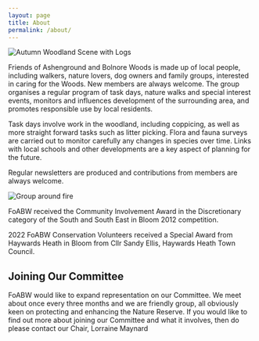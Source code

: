 ```yaml
---
layout: page
title: About
permalink: /about/
---
```


![Autumn Woodland Scene with Logs](uploads/2015/11/AGW-3-KIMS-PHOTO-640x427.jpg)

Friends of Ashenground and Bolnore Woods is made up of local people, including walkers, nature lovers, dog owners and family groups, interested in caring for the Woods. New members are always welcome. The group organises a regular program of task days, nature walks and special interest events, monitors and influences development of the surrounding area, and promotes responsible use by local residents.

Task days involve work in the woodland, including coppicing, as well as more straight forward tasks such as litter picking. Flora and fauna surveys are carried out to monitor carefully any changes in species over time. Links with local schools and other developments are a key aspect of planning for the future.

Regular newsletters are produced and contributions from members are always welcome.

![Group around fire](uploads/2015/11/FoABW-Yellow-Fleeces-300x200.jpg)

FoABW received the Community Involvement Award in the Discretionary category of the South and South East in Bloom 2012 competition.

2022 FoABW Conservation Volunteers received a Special Award from Haywards Heath in Bloom from Cllr Sandy Ellis, Haywards Heath Town Council.

## Joining Our Committee

FoABW would like to expand representation on our Committee. We meet about once every three months and we are friendly group, all obviously keen on protecting and enhancing the Nature Reserve. If you would like to find out more about joining our Committee and what it involves, then do please contact our Chair, Lorraine Maynard
